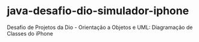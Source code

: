 # java-desafio-dio-simulador-iphone
Desafio de Projetos da Dio - Orientação a Objetos e UML: Diagramação de Classes do iPhone
